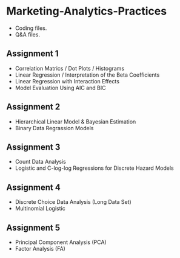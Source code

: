 # Marketing-Analytics-Practices
- Coding files.
- Q&A files.

## Assignment 1
- Correlation Matrics / Dot Plots / Histograms
- Linear Regression / Interpretation of the Beta Coefficients
- Linear Regression with Interaction Effects
- Model Evaluation Using AIC and BIC 

## Assignment 2
- Hierarchical Linear Model & Bayesian Estimation
- Binary Data Regrassion Models

## Assignment 3
- Count Data Analysis
- Logistic and C-log-log Regressions for Discrete Hazard Models

## Assignment 4
- Discrete Choice Data Analysis (Long Data Set)
- Multinomial Logistic

## Assignment 5
- Principal Component Analysis (PCA)
- Factor Analysis (FA)

